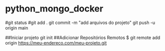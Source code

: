 # python_mongo_docker
#git status
#git add .
git commit -m "add arquivos do projeto"
git push -u origin main

##Iniciar projeto
git init
##Adicionar Repositórios Remotos
$ git remote add origin https://meu-endereco.com/meu-projeto.git
